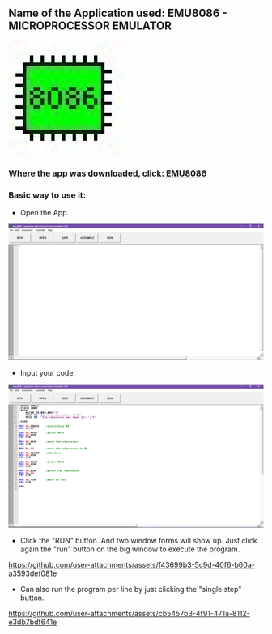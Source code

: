 ## Name of the Application used: EMU8086 - MICROPROCESSOR EMULATOR

<!-- ![wmu8086-icon](/assets/images/emu8086-icon.jpg) -->
<img controls src="assets/images/emu8086-icon.jpg"></img>


### Where the app was downloaded, click: [EMU8086](https://emu8086-microprocessor-emulator.en.softonic.com/download)


###  Basic way to use it:

- Open the App.

<img controls src="assets/images/emu8086-demo-pic1.png"></img>

- Input your code.

<img controls src="assets/images/emu8086-demo-pic2.png"></img>


- Click the "RUN" button. And two window forms will show up. Just click again the "run" button on the big window to execute the program.

https://github.com/user-attachments/assets/f43699b3-5c9d-40f6-b60a-a3593def081e


- Can also run the program per line by just clicking the "single step" button.

https://github.com/user-attachments/assets/cb5457b3-4f91-471a-8112-e3db7bdf641e





